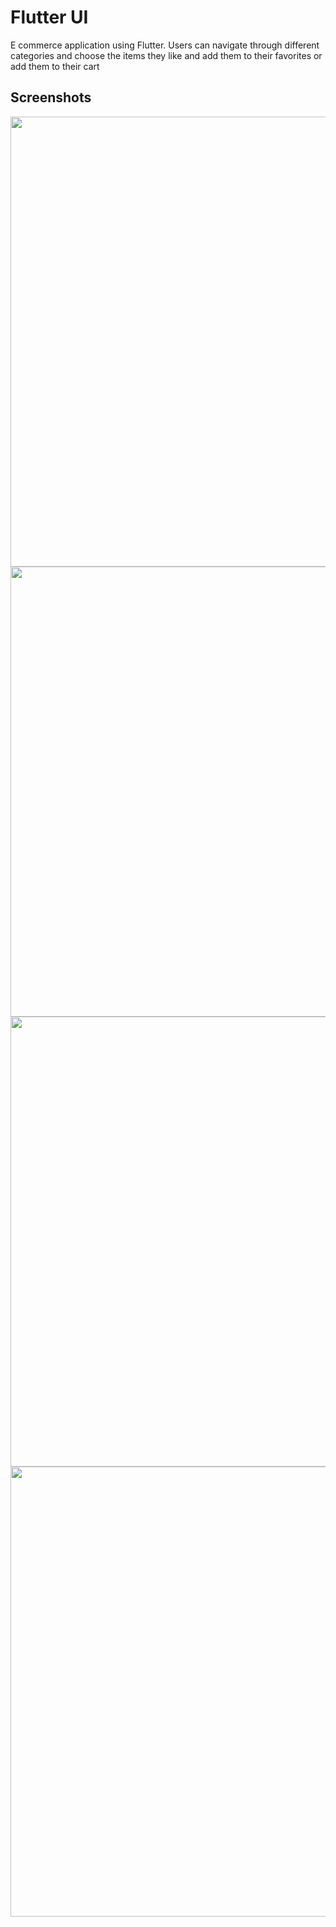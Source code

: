 # Flutter UI

E commerce application using Flutter.
Users can navigate through different categories and choose the items they like and add them to their favorites or add them to their cart

## Screenshots

<img src="screenshots/categories.jpg" height="720px" >  <img src="screenshots/items.jpg" height="720px" >  <img src="screenshots/itemDetails.jpg" height="720px" >  <img src="screenshots/drawer2.jpg" height="720px" >  



